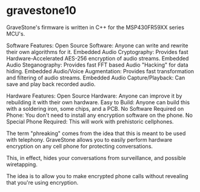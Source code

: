 # gravestone10

GraveStone's firmware is written in C++ for the MSP430FR59XX series MCU's.

Software Features:
Open Source Software: Anyone can write and rewrite their own algorithms for it.
Embedded Audio Cryptography: Provides fast Hardware-Accelerated AES-256 encryption of audio streams.
Embedded Audio Steganography: Provides fast FFT based Audio "Hacking" for data hiding.
Embedded Audio/Voice Augmentation: Provides fast transformation and filtering of audio streams.
Embedded Audio Capture/Playback: Can save and play back recorded audio.

Hardware Features:
Open Source Hardware: Anyone can improve it by rebuilding it with their own hardware.
Easy to Build: Anyone can build this with a soldering iron, some chips, and a PCB.
No Software Required on Phone: You don't need to install any encryption software on the phone.
No Special Phone Required: This will work with prehistoric cellphones.

The term "phreaking" comes from the idea that this is meant to be used with telephony.
GraveStone allows you to easily perform hardware encryption on any cell phone for protecting conversations.

This, in effect, hides your conversations from surveillance, and possible wiretapping.

The idea is to allow you to make encrypted phone calls without revealing that you're using encryption.
